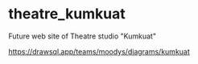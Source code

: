 # theatre_kumkuat
Future web site of Theatre studio "Kumkuat"

https://drawsql.app/teams/moodys/diagrams/kumkuat
